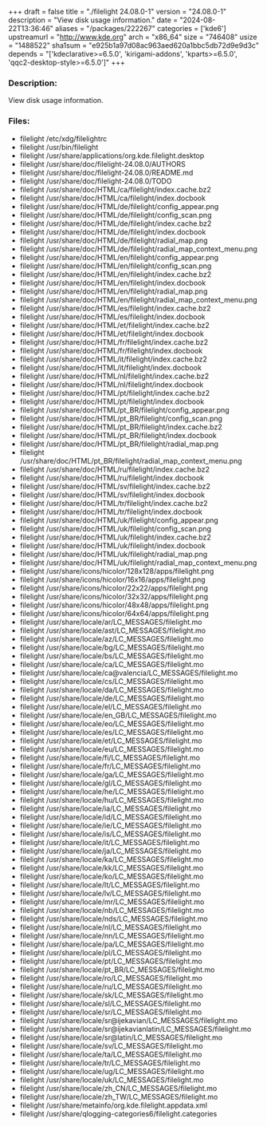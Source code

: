 +++
draft = false
title = "./filelight 24.08.0-1"
version = "24.08.0-1"
description = "View disk usage information."
date = "2024-08-22T13:36:46"
aliases = "/packages/222267"
categories = ['kde6']
upstreamurl = "http://www.kde.org"
arch = "x86_64"
size = "746408"
usize = "1488522"
sha1sum = "e925b1a97d08ac963aed620a1bbc5db72d9e9d3c"
depends = "['kdeclarative>=6.5.0', 'kirigami-addons', 'kparts>=6.5.0', 'qqc2-desktop-style>=6.5.0']"
+++
### Description: 
View disk usage information.

### Files: 
* filelight /etc/xdg/filelightrc
* filelight /usr/bin/filelight
* filelight /usr/share/applications/org.kde.filelight.desktop
* filelight /usr/share/doc/filelight-24.08.0/AUTHORS
* filelight /usr/share/doc/filelight-24.08.0/README.md
* filelight /usr/share/doc/filelight-24.08.0/TODO
* filelight /usr/share/doc/HTML/ca/filelight/index.cache.bz2
* filelight /usr/share/doc/HTML/ca/filelight/index.docbook
* filelight /usr/share/doc/HTML/de/filelight/config_appear.png
* filelight /usr/share/doc/HTML/de/filelight/config_scan.png
* filelight /usr/share/doc/HTML/de/filelight/index.cache.bz2
* filelight /usr/share/doc/HTML/de/filelight/index.docbook
* filelight /usr/share/doc/HTML/de/filelight/radial_map.png
* filelight /usr/share/doc/HTML/de/filelight/radial_map_context_menu.png
* filelight /usr/share/doc/HTML/en/filelight/config_appear.png
* filelight /usr/share/doc/HTML/en/filelight/config_scan.png
* filelight /usr/share/doc/HTML/en/filelight/index.cache.bz2
* filelight /usr/share/doc/HTML/en/filelight/index.docbook
* filelight /usr/share/doc/HTML/en/filelight/radial_map.png
* filelight /usr/share/doc/HTML/en/filelight/radial_map_context_menu.png
* filelight /usr/share/doc/HTML/es/filelight/index.cache.bz2
* filelight /usr/share/doc/HTML/es/filelight/index.docbook
* filelight /usr/share/doc/HTML/et/filelight/index.cache.bz2
* filelight /usr/share/doc/HTML/et/filelight/index.docbook
* filelight /usr/share/doc/HTML/fr/filelight/index.cache.bz2
* filelight /usr/share/doc/HTML/fr/filelight/index.docbook
* filelight /usr/share/doc/HTML/it/filelight/index.cache.bz2
* filelight /usr/share/doc/HTML/it/filelight/index.docbook
* filelight /usr/share/doc/HTML/nl/filelight/index.cache.bz2
* filelight /usr/share/doc/HTML/nl/filelight/index.docbook
* filelight /usr/share/doc/HTML/pt/filelight/index.cache.bz2
* filelight /usr/share/doc/HTML/pt/filelight/index.docbook
* filelight /usr/share/doc/HTML/pt_BR/filelight/config_appear.png
* filelight /usr/share/doc/HTML/pt_BR/filelight/config_scan.png
* filelight /usr/share/doc/HTML/pt_BR/filelight/index.cache.bz2
* filelight /usr/share/doc/HTML/pt_BR/filelight/index.docbook
* filelight /usr/share/doc/HTML/pt_BR/filelight/radial_map.png
* filelight /usr/share/doc/HTML/pt_BR/filelight/radial_map_context_menu.png
* filelight /usr/share/doc/HTML/ru/filelight/index.cache.bz2
* filelight /usr/share/doc/HTML/ru/filelight/index.docbook
* filelight /usr/share/doc/HTML/sv/filelight/index.cache.bz2
* filelight /usr/share/doc/HTML/sv/filelight/index.docbook
* filelight /usr/share/doc/HTML/tr/filelight/index.cache.bz2
* filelight /usr/share/doc/HTML/tr/filelight/index.docbook
* filelight /usr/share/doc/HTML/uk/filelight/config_appear.png
* filelight /usr/share/doc/HTML/uk/filelight/config_scan.png
* filelight /usr/share/doc/HTML/uk/filelight/index.cache.bz2
* filelight /usr/share/doc/HTML/uk/filelight/index.docbook
* filelight /usr/share/doc/HTML/uk/filelight/radial_map.png
* filelight /usr/share/doc/HTML/uk/filelight/radial_map_context_menu.png
* filelight /usr/share/icons/hicolor/128x128/apps/filelight.png
* filelight /usr/share/icons/hicolor/16x16/apps/filelight.png
* filelight /usr/share/icons/hicolor/22x22/apps/filelight.png
* filelight /usr/share/icons/hicolor/32x32/apps/filelight.png
* filelight /usr/share/icons/hicolor/48x48/apps/filelight.png
* filelight /usr/share/icons/hicolor/64x64/apps/filelight.png
* filelight /usr/share/locale/ar/LC_MESSAGES/filelight.mo
* filelight /usr/share/locale/ast/LC_MESSAGES/filelight.mo
* filelight /usr/share/locale/az/LC_MESSAGES/filelight.mo
* filelight /usr/share/locale/bg/LC_MESSAGES/filelight.mo
* filelight /usr/share/locale/bs/LC_MESSAGES/filelight.mo
* filelight /usr/share/locale/ca/LC_MESSAGES/filelight.mo
* filelight /usr/share/locale/ca@valencia/LC_MESSAGES/filelight.mo
* filelight /usr/share/locale/cs/LC_MESSAGES/filelight.mo
* filelight /usr/share/locale/da/LC_MESSAGES/filelight.mo
* filelight /usr/share/locale/de/LC_MESSAGES/filelight.mo
* filelight /usr/share/locale/el/LC_MESSAGES/filelight.mo
* filelight /usr/share/locale/en_GB/LC_MESSAGES/filelight.mo
* filelight /usr/share/locale/eo/LC_MESSAGES/filelight.mo
* filelight /usr/share/locale/es/LC_MESSAGES/filelight.mo
* filelight /usr/share/locale/et/LC_MESSAGES/filelight.mo
* filelight /usr/share/locale/eu/LC_MESSAGES/filelight.mo
* filelight /usr/share/locale/fi/LC_MESSAGES/filelight.mo
* filelight /usr/share/locale/fr/LC_MESSAGES/filelight.mo
* filelight /usr/share/locale/ga/LC_MESSAGES/filelight.mo
* filelight /usr/share/locale/gl/LC_MESSAGES/filelight.mo
* filelight /usr/share/locale/he/LC_MESSAGES/filelight.mo
* filelight /usr/share/locale/hu/LC_MESSAGES/filelight.mo
* filelight /usr/share/locale/ia/LC_MESSAGES/filelight.mo
* filelight /usr/share/locale/id/LC_MESSAGES/filelight.mo
* filelight /usr/share/locale/ie/LC_MESSAGES/filelight.mo
* filelight /usr/share/locale/is/LC_MESSAGES/filelight.mo
* filelight /usr/share/locale/it/LC_MESSAGES/filelight.mo
* filelight /usr/share/locale/ja/LC_MESSAGES/filelight.mo
* filelight /usr/share/locale/ka/LC_MESSAGES/filelight.mo
* filelight /usr/share/locale/kk/LC_MESSAGES/filelight.mo
* filelight /usr/share/locale/ko/LC_MESSAGES/filelight.mo
* filelight /usr/share/locale/lt/LC_MESSAGES/filelight.mo
* filelight /usr/share/locale/lv/LC_MESSAGES/filelight.mo
* filelight /usr/share/locale/mr/LC_MESSAGES/filelight.mo
* filelight /usr/share/locale/nb/LC_MESSAGES/filelight.mo
* filelight /usr/share/locale/nds/LC_MESSAGES/filelight.mo
* filelight /usr/share/locale/nl/LC_MESSAGES/filelight.mo
* filelight /usr/share/locale/nn/LC_MESSAGES/filelight.mo
* filelight /usr/share/locale/pa/LC_MESSAGES/filelight.mo
* filelight /usr/share/locale/pl/LC_MESSAGES/filelight.mo
* filelight /usr/share/locale/pt/LC_MESSAGES/filelight.mo
* filelight /usr/share/locale/pt_BR/LC_MESSAGES/filelight.mo
* filelight /usr/share/locale/ro/LC_MESSAGES/filelight.mo
* filelight /usr/share/locale/ru/LC_MESSAGES/filelight.mo
* filelight /usr/share/locale/sk/LC_MESSAGES/filelight.mo
* filelight /usr/share/locale/sl/LC_MESSAGES/filelight.mo
* filelight /usr/share/locale/sr/LC_MESSAGES/filelight.mo
* filelight /usr/share/locale/sr@ijekavian/LC_MESSAGES/filelight.mo
* filelight /usr/share/locale/sr@ijekavianlatin/LC_MESSAGES/filelight.mo
* filelight /usr/share/locale/sr@latin/LC_MESSAGES/filelight.mo
* filelight /usr/share/locale/sv/LC_MESSAGES/filelight.mo
* filelight /usr/share/locale/ta/LC_MESSAGES/filelight.mo
* filelight /usr/share/locale/tr/LC_MESSAGES/filelight.mo
* filelight /usr/share/locale/ug/LC_MESSAGES/filelight.mo
* filelight /usr/share/locale/uk/LC_MESSAGES/filelight.mo
* filelight /usr/share/locale/zh_CN/LC_MESSAGES/filelight.mo
* filelight /usr/share/locale/zh_TW/LC_MESSAGES/filelight.mo
* filelight /usr/share/metainfo/org.kde.filelight.appdata.xml
* filelight /usr/share/qlogging-categories6/filelight.categories
